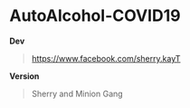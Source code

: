 # AutoAlcohol-COVID19

**Dev**
> https://www.facebook.com/sherry.kayT

**Version**
> Sherry and Minion Gang
